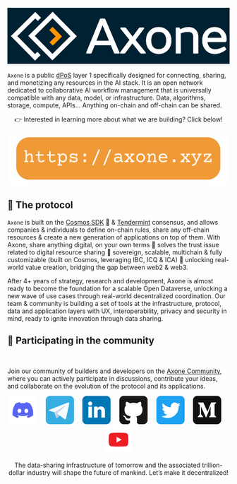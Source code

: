 [![axone github banner](/profile/static/axone-banner.png)](https://axone.xyz)

`Axone` is a public [dPoS](https://en.bitcoinwiki.org/wiki/DPoS) layer 1 specifically designed for connecting, sharing, and monetizing any resources in the AI stack.
It is an open network dedicated to collaborative AI workflow management that is universally compatible with any data, model, or infrastructure.
Data, algorithms, storage, compute, APIs… Anything on-chain and off-chain can be shared.

<p align="center">👉 Interested in learning more about what we are building? Click below!</p>

<p align="center"><a href="https://axone.xyz"><img src="/profile/static/axone-link.png" /></a></p>

## 🔗 The protocol

`Axone` is built on the [Cosmos SDK](https://v1.cosmos.network/sdk) 💫 & [Tendermint](https://tendermint.com/) consensus, and allows companies & individuals to define on-chain rules, share any off-chain resources & create a new generation of applications on top of them. With Axone, share anything digital, on your own terms
🚀 solves the trust issue related to digital resource sharing
🚀 sovereign, scalable, multichain & fully customizable (built on Cosmos, leveraging IBC, ICQ & ICA)
🚀 unlocking real-world value creation, bridging the gap between web2 & web3.

After 4+ years of strategy, research and development, Axone is almost ready to become the foundation for a scalable Open Dataverse, unlocking a new wave of use cases through real-world decentralized coordination. Our team & community is building a set of tools at the infrastructure, protocol, data and application layers with UX, interoperability, privacy and security in mind, ready to ignite innovation through data sharing.

## 🙋 Participating in the community

<br/>

Join our community of builders and developers on the [Axone Community](https://github.com/axone-protocol/community), where you can actively participate in discussions, contribute your ideas, and collaborate on the evolution of the protocol and its applications.

<p align="center">
  <a href="https://discord.gg/axone"><img src="/profile/static/discord.svg" width="64" /></a>
  &nbsp; &nbsp;
  <a href="https://t.me/okp4network"><img src="/profile/static/telegram.svg" width="64" /></a>
  &nbsp; &nbsp;
  <a href="https://www.linkedin.com/company/axone-protocol/"><img src="/profile/static/linkedin.svg" width="64" /></a>
  &nbsp; &nbsp;
  <a href="https://github.com/axone-protocol"><img src="/profile/static/github.svg" width="64" /></a>
  &nbsp; &nbsp;
  <a href="https://twitter.com/axonexyz"><img src="/profile/static/twitter.svg" width="64" /></a>
  &nbsp; &nbsp;
  <a href="https://blog.axone.xyz"><img src="/profile/static/medium.svg" width="64" /></a>
  &nbsp; &nbsp;
  <a href="https://www.youtube.com/channel/UCiOfcTaUyv2Szv4OQIepIvg"><img src="/profile/static/youtube.svg" width="64" /></a>
</p>

<p align="center">The data-sharing infrastructure of tomorrow and the associated trillion-dollar industry will shape the future of mankind. Let’s make it decentralized!
</p>
